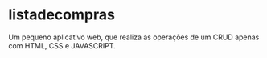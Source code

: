 # listadecompras
Um pequeno aplicativo web, que realiza as operações de um CRUD apenas com HTML, CSS e JAVASCRIPT.
